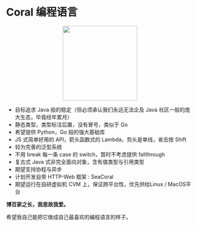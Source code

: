 # Coral 编程语言

<div style="width: 100%; display: flex; justify-content: center; align-items: center">
    <img style="margin: 0 auto;" alt="" width="200" src="http://rpzoss.oss-cn-chengdu.aliyuncs.com/tmyBlog/2020-05-21-172105.png" />
</div>

- 目标追求 Java 般的稳定（但必须承认我们永远无法企及 Java 社区一般的庞大生态，毕竟经年累月）
- 静态类型，类型标注后置，没有冒号，类似于 Go
- 希望提供 Python，Go 般的强大基础库
- JS 式简单好用的 API，箭头函数式的 Lambda，剪头是单线，省去按 Shift
- 较为完善的泛型系统
- 不用 break 每一条 case 的 switch，暂时不考虑提供 fallthrough
- 复古式 Java 式非完全面向对象，含有值类型与引用类型
- 期望支持协程与异步
- 计划开发自带 HTTP-Web 框架 : SeaCoral
- 期望运行在自研虚拟机 CVM 上，保证跨平台性，优先供给Linux / MacOS平台



**博百家之长，我思故我爱。**

希望我自己能把它做成自己最喜欢的编程语言的样子。